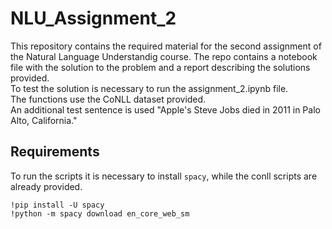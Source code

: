 # NLU_Assignment_2

This repository contains the required material for the second assignment of the Natural Language Understandig course. The repo contains a notebook file with the solution to the problem and a report describing the solutions provided.\
To test the solution is necessary to run the assignment_2.ipynb file.\
The functions use the CoNLL dataset provided.\
An additional test sentence is used "Apple's Steve Jobs died in 2011 in Palo Alto, California."

## Requirements

To run the scripts it is necessary to install `spacy`, while the conll scripts are already provided.

```
!pip install -U spacy
!python -m spacy download en_core_web_sm
```
